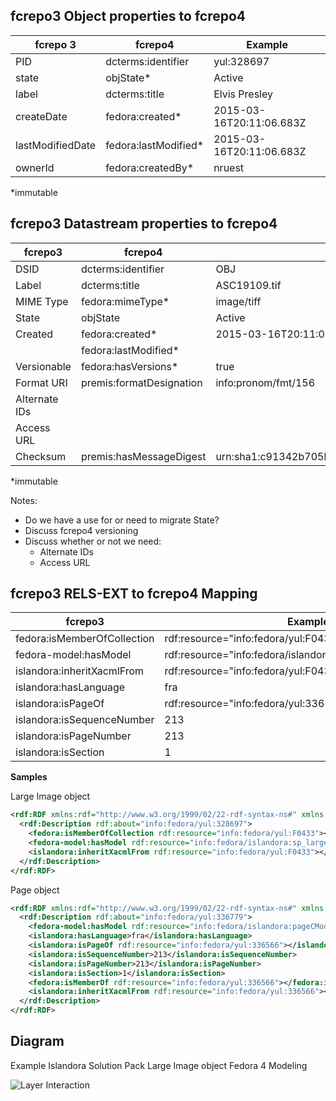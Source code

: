 ## fcrepo3 Object properties to fcrepo4

| fcrepo 3         | fcrepo4              | Example                  |
|------------------|----------------------|--------------------------|
| PID              | dcterms:identifier   | yul:328697               |
| state            | objState*            | Active                   |
| label            | dcterms:title        | Elvis Presley            |
| createDate       | fedora:created*      | 2015-03-16T20:11:06.683Z |
| lastModifiedDate | fedora:lastModified* | 2015-03-16T20:11:06.683Z |
| ownerId          | fedora:createdBy*    | nruest                   |

*immutable

## fcrepo3 Datastream properties to fcrepo4

| fcrepo3       | fcrepo4                                    | Example                                           |
|---------------|--------------------------------------------|---------------------------------------------------|
| DSID          | dcterms:identifier                         | OBJ                                               |
| Label         | dcterms:title                              | ASC19109.tif                                      |
| MIME Type     | fedora:mimeType*                           | image/tiff                                        |
| State         | objState                                   | Active                                            |
| Created       | fedora:created*                            | 2015-03-16T20:11:06.683Z                          |
|               | fedora:lastModified*                       |                                                   |
| Versionable   | fedora:hasVersions*                        | true                                              |
| Format URI    | premis:formatDesignation                   | info:pronom/fmt/156                               |
| Alternate IDs |                                            |                                                   |
| Access URL    |                                            |                                                   |
| Checksum      | premis:hasMessageDigest                    | urn:sha1:c91342b705b15cb4f6ac5362cc6a47d9425aec86 |

*immutable

Notes:

* Do we have a use for or need to migrate State?
* Discuss fcrepo4 versioning
* Discuss whether or not we need:
  * Alternate IDs
  * Access URL

## fcrepo3 RELS-EXT to fcrepo4 Mapping

| fcrepo3                     | Example                                                    | fcrepo4 | Example |
|-----------------------------|------------------------------------------------------------|---------|---------|
| fedora:isMemberOfCollection | rdf:resource="info:fedora/yul:F0433"                       |         |         |
| fedora-model:hasModel       | rdf:resource="info:fedora/islandora:sp_large_image_cmodel" |         |         |
| islandora:inheritXacmlFrom  | rdf:resource="info:fedora/yul:F0433"                       |         |         |
| islandora:hasLanguage       | fra                                                        |         |         |
| islandora:isPageOf          | rdf:resource="info:fedora/yul:336566"                      |         |         |
| islandora:isSequenceNumber  | 213                                                        |         |         |
| islandora:isPageNumber      | 213                                                        |         |         |
| islandora:isSection         | 1                                                          |         |         |

**Samples**

Large Image object
```xml
<rdf:RDF xmlns:rdf="http://www.w3.org/1999/02/22-rdf-syntax-ns#" xmlns:fedora="info:fedora/fedora-system:def/relations-external#" xmlns:fedora-model="info:fedora/fedora-system:def/model#" xmlns:islandora="http://islandora.ca/ontology/relsext#">
  <rdf:Description rdf:about="info:fedora/yul:328697">
    <fedora:isMemberOfCollection rdf:resource="info:fedora/yul:F0433"></fedora:isMemberOfCollection>
    <fedora-model:hasModel rdf:resource="info:fedora/islandora:sp_large_image_cmodel"></fedora-model:hasModel>
    <islandora:inheritXacmlFrom rdf:resource="info:fedora/yul:F0433"></islandora:inheritXacmlFrom>
  </rdf:Description>
</rdf:RDF>
```

Page object
```xml
<rdf:RDF xmlns:rdf="http://www.w3.org/1999/02/22-rdf-syntax-ns#" xmlns:fedora="info:fedora/fedora-system:def/relations-external#" xmlns:fedora-model="info:fedora/fedora-system:def/model#" xmlns:islandora="http://islandora.ca/ontology/relsext#">
  <rdf:Description rdf:about="info:fedora/yul:336779">
    <fedora-model:hasModel rdf:resource="info:fedora/islandora:pageCModel"></fedora-model:hasModel>
    <islandora:hasLanguage>fra</islandora:hasLanguage>
    <islandora:isPageOf rdf:resource="info:fedora/yul:336566"></islandora:isPageOf>
    <islandora:isSequenceNumber>213</islandora:isSequenceNumber>
    <islandora:isPageNumber>213</islandora:isPageNumber>
    <islandora:isSection>1</islandora:isSection>
    <fedora:isMemberOf rdf:resource="info:fedora/yul:336566"></fedora:isMemberOf>
    <islandora:inheritXacmlFrom rdf:resource="info:fedora/yul:336566"></islandora:inheritXacmlFrom>
  </rdf:Description>
</rdf:RDF>
```

## Diagram

Example Islandora Solution Pack Large Image object Fedora 4 Modeling

![Layer Interaction](https://raw.githubusercontent.com/wiki/Islandora-Labs/islandora/images/Islandora-SP-Large-Image-Fedora4.jpg)
